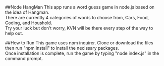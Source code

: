 ##Node HangMan
This app runs a word guess game in node.js based on the idea of Hangman.   
There are currently 4 categories of words to choose from, Cars, Food, Coding, and Houshold.  
Try your luck but don't worry, KVN will be there every step of the way to help out.  

##How to Run
This game uses npm inquirer.  Clone or download the files then run "npm install" to install the necissary packages.  
Once installation is complete, run the game by typing "node index.js" in the command prompt.
